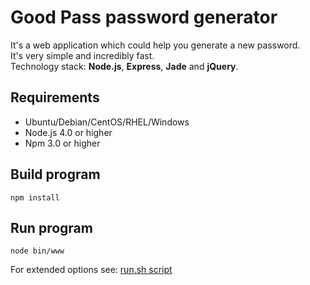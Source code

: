 # Good Pass password generator

It's a web application which could help you generate a new password.  
It's very simple and incredibly fast.  
Technology stack: __Node.js__, __Express__, __Jade__ and __jQuery__.

## Requirements

- Ubuntu/Debian/CentOS/RHEL/Windows
- Node.js 4.0 or higher
- Npm 3.0 or higher


## Build program

```
npm install
```

## Run program

```
node bin/www
```

For extended options see:
[run.sh script](run.sh)

